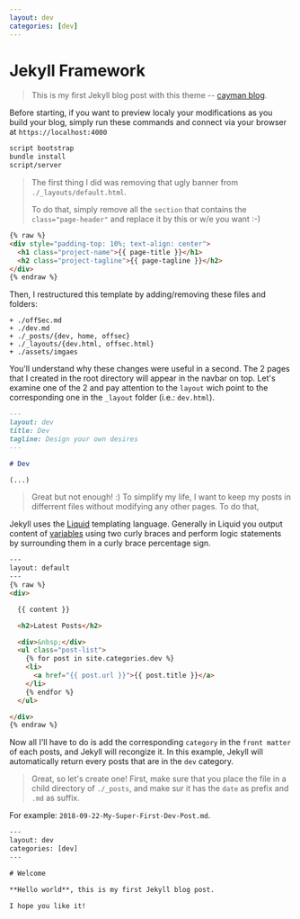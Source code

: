 ```yaml
---
layout: dev
categories: [dev]
---
```


# Jekyll Framework

> This is my first Jekyll blog post with this theme -- [cayman blog](https://github.com/lorepirri/cayman-blog). 

Before starting, if you want to preview localy your modifications as you build your blog, simply run these commands and connect via your browser at `https://localhost:4000`

```bash
script bootstrap
bundle install
script/server
```

> The first thing I did was removing that ugly banner from `./_layouts/default.html`. 
>
> To do that, simply remove all the `section` that contains the `class="page-header"` and replace it by this or w/e you want :-)

```html
{% raw %}
<div style="padding-top: 10%; text-align: center">
  <h1 class="project-name">{{ page-title }}</h1>
  <h2 class="project-tagline">{{ page-tagline }}</h2>
</div>
{% endraw %}
```
Then, I restructured this template by adding/removing these files and folders:

```
+ ./offSec.md
+ ./dev.md
+ ./_posts/{dev, home, offsec}
+ ./_layouts/{dev.html, offsec.html}
+ ./assets/imgaes
```

You'll understand why these changes were useful in a second. The 2 pages that I created in the root directory will appear in the navbar on top. Let's examine one of the 2 and pay attention to the `layout` wich point to the corresponding one in the `_layout` folder (i.e.: `dev.html`).

```md
---
layout: dev
title: Dev
tagline: Design your own desires
---

# Dev

(...)
```

> Great but not enough! :) To simplify my life, I want to keep my posts in differrent files without modifying any other pages. To do that, 

Jekyll uses the [Liquid](https://jekyllrb.com/docs/liquid/) templating language. Generally in Liquid you output content of [variables](https://jekyllrb.com/docs/variables/) using two curly braces and perform logic statements by surrounding them in a curly brace percentage sign.


```html
---
layout: default
---
{% raw %}
<div>

  {{ content }}

  <h2>Latest Posts</h2>

  <div>&nbsp;</div>
  <ul class="post-list">
    {% for post in site.categories.dev %}
    <li>
      <a href="{{ post.url }}">{{ post.title }}</a>
    </li>
    {% endfor %}
  </ul>

</div>      
{% endraw %}
```

Now all I'll have to do is add the corresponding `category` in the `front matter` of each posts, and Jekyll will recongize it. In this example, Jekyll will automatically return every posts that are in the  `dev` category. 

> Great, so let's create one! First, make sure that you place the file in a child directory of `./_posts`, and make sur it has the `date` as prefix and `.md` as suffix. 

For example: `2018-09-22-My-Super-First-Dev-Post.md`.

```html
---
layout: dev 
categories: [dev]
---

# Welcome

**Hello world**, this is my first Jekyll blog post.

I hope you like it!
```
